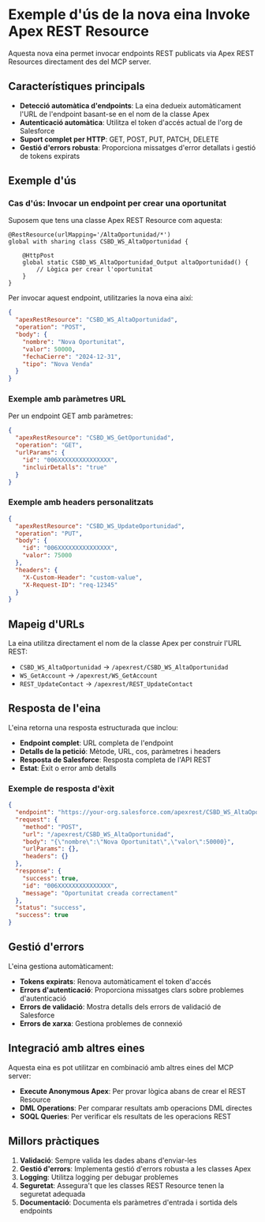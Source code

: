 # Exemple d'ús de la nova eina Invoke Apex REST Resource

Aquesta nova eina permet invocar endpoints REST publicats via Apex REST Resources directament des del MCP server.

## Característiques principals

- **Detecció automàtica d'endpoints**: La eina dedueix automàticament l'URL de l'endpoint basant-se en el nom de la classe Apex
- **Autenticació automàtica**: Utilitza el token d'accés actual de l'org de Salesforce
- **Suport complet per HTTP**: GET, POST, PUT, PATCH, DELETE
- **Gestió d'errors robusta**: Proporciona missatges d'error detallats i gestió de tokens expirats

## Exemple d'ús

### Cas d'ús: Invocar un endpoint per crear una oportunitat

Suposem que tens una classe Apex REST Resource com aquesta:

```apex
@RestResource(urlMapping='/AltaOportunidad/*')
global with sharing class CSBD_WS_AltaOportunidad {

    @HttpPost
    global static CSBD_WS_AltaOportunidad_Output altaOportunidad() {
        // Lògica per crear l'oportunitat
    }
}
```

Per invocar aquest endpoint, utilitzaries la nova eina així:

```json
{
  "apexRestResource": "CSBD_WS_AltaOportunidad",
  "operation": "POST",
  "body": {
    "nombre": "Nova Oportunitat",
    "valor": 50000,
    "fechaCierre": "2024-12-31",
    "tipo": "Nova Venda"
  }
}
```

### Exemple amb paràmetres URL

Per un endpoint GET amb paràmetres:

```json
{
  "apexRestResource": "CSBD_WS_GetOportunidad",
  "operation": "GET",
  "urlParams": {
    "id": "006XXXXXXXXXXXXXXX",
    "incluirDetalls": "true"
  }
}
```

### Exemple amb headers personalitzats

```json
{
  "apexRestResource": "CSBD_WS_UpdateOportunidad",
  "operation": "PUT",
  "body": {
    "id": "006XXXXXXXXXXXXXXX",
    "valor": 75000
  },
  "headers": {
    "X-Custom-Header": "custom-value",
    "X-Request-ID": "req-12345"
  }
}
```

## Mapeig d'URLs

La eina utilitza directament el nom de la classe Apex per construir l'URL REST:

- `CSBD_WS_AltaOportunidad` → `/apexrest/CSBD_WS_AltaOportunidad`
- `WS_GetAccount` → `/apexrest/WS_GetAccount`
- `REST_UpdateContact` → `/apexrest/REST_UpdateContact`

## Resposta de l'eina

L'eina retorna una resposta estructurada que inclou:

- **Endpoint complet**: URL completa de l'endpoint
- **Detalls de la petició**: Mètode, URL, cos, paràmetres i headers
- **Resposta de Salesforce**: Resposta completa de l'API REST
- **Estat**: Èxit o error amb detalls

### Exemple de resposta d'èxit

```json
{
  "endpoint": "https://your-org.salesforce.com/apexrest/CSBD_WS_AltaOportunidad",
  "request": {
    "method": "POST",
    "url": "/apexrest/CSBD_WS_AltaOportunidad",
    "body": "{\"nombre\":\"Nova Oportunitat\",\"valor\":50000}",
    "urlParams": {},
    "headers": {}
  },
  "response": {
    "success": true,
    "id": "006XXXXXXXXXXXXXXX",
    "message": "Oportunitat creada correctament"
  },
  "status": "success",
  "success": true
}
```

## Gestió d'errors

L'eina gestiona automàticament:

- **Tokens expirats**: Renova automàticament el token d'accés
- **Errors d'autenticació**: Proporciona missatges clars sobre problemes d'autenticació
- **Errors de validació**: Mostra detalls dels errors de validació de Salesforce
- **Errors de xarxa**: Gestiona problemes de connexió

## Integració amb altres eines

Aquesta eina es pot utilitzar en combinació amb altres eines del MCP server:

- **Execute Anonymous Apex**: Per provar lògica abans de crear el REST Resource
- **DML Operations**: Per comparar resultats amb operacions DML directes
- **SOQL Queries**: Per verificar els resultats de les operacions REST

## Millors pràctiques

1. **Validació**: Sempre valida les dades abans d'enviar-les
2. **Gestió d'errors**: Implementa gestió d'errors robusta a les classes Apex
3. **Logging**: Utilitza logging per debugar problemes
4. **Seguretat**: Assegura't que les classes REST Resource tenen la seguretat adequada
5. **Documentació**: Documenta els paràmetres d'entrada i sortida dels endpoints

